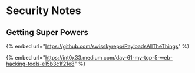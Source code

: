 # Security Notes

## Getting Super Powers

{% embed url="https://github.com/swisskyrepo/PayloadsAllTheThings" %}

{% embed url="https://int0x33.medium.com/day-61-my-top-5-web-hacking-tools-e15b3c1f21e8" %}







